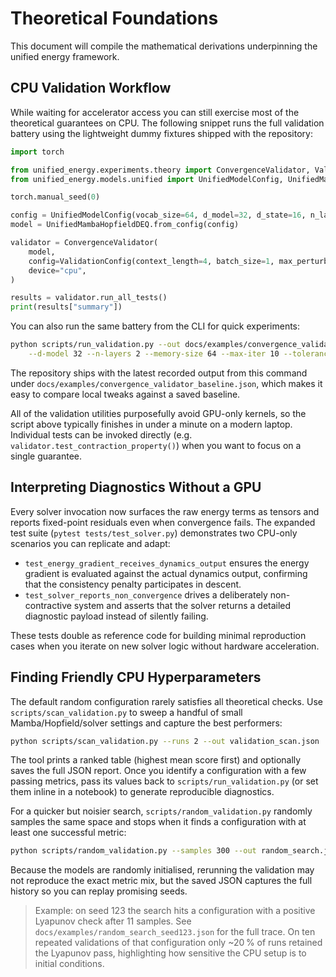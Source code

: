 # Theoretical Foundations

This document will compile the mathematical derivations underpinning the unified energy framework.

## CPU Validation Workflow

While waiting for accelerator access you can still exercise most of the theoretical guarantees on CPU. The following snippet runs the full validation battery using the lightweight dummy fixtures shipped with the repository:

```python
import torch

from unified_energy.experiments.theory import ConvergenceValidator, ValidationConfig
from unified_energy.models.unified import UnifiedModelConfig, UnifiedMambaHopfieldDEQ

torch.manual_seed(0)

config = UnifiedModelConfig(vocab_size=64, d_model=32, d_state=16, n_layers=2, memory_size=64)
model = UnifiedMambaHopfieldDEQ.from_config(config)

validator = ConvergenceValidator(
    model,
    config=ValidationConfig(context_length=4, batch_size=1, max_perturbation_trials=2, stability_radius=0.05),
    device="cpu",
)

results = validator.run_all_tests()
print(results["summary"])
```

You can also run the same battery from the CLI for quick experiments:

```bash
python scripts/run_validation.py --out docs/examples/convergence_validator_baseline.json \
    --d-model 32 --n-layers 2 --memory-size 64 --max-iter 10 --tolerance 5e-3
```

The repository ships with the latest recorded output from this command under
`docs/examples/convergence_validator_baseline.json`, which makes it easy to
compare local tweaks against a saved baseline.

All of the validation utilities purposefully avoid GPU-only kernels, so the script above typically finishes in under a minute on a modern laptop. Individual tests can be invoked directly (e.g. `validator.test_contraction_property()`) when you want to focus on a single guarantee.

## Interpreting Diagnostics Without a GPU

Every solver invocation now surfaces the raw energy terms as tensors and reports fixed-point residuals even when convergence fails. The expanded test suite (`pytest tests/test_solver.py`) demonstrates two CPU-only scenarios you can replicate and adapt:

- `test_energy_gradient_receives_dynamics_output` ensures the energy gradient is evaluated against the actual dynamics output, confirming that the consistency penalty participates in descent.
- `test_solver_reports_non_convergence` drives a deliberately non-contractive system and asserts that the solver returns a detailed diagnostic payload instead of silently failing.

These tests double as reference code for building minimal reproduction cases when you iterate on new solver logic without hardware acceleration.

## Finding Friendly CPU Hyperparameters

The default random configuration rarely satisfies all theoretical checks. Use `scripts/scan_validation.py` to sweep a handful of small Mamba/Hopfield/solver settings and capture the best performers:

```bash
python scripts/scan_validation.py --runs 2 --out validation_scan.json
```

The tool prints a ranked table (highest mean score first) and optionally saves the full JSON report. Once you identify a configuration with a few passing metrics, pass its values back to `scripts/run_validation.py` (or set them inline in a notebook) to generate reproducible diagnostics.

For a quicker but noisier search, `scripts/random_validation.py` randomly samples the same space and stops when it finds a configuration with at least one successful metric:

```bash
python scripts/random_validation.py --samples 300 --out random_search.json
```

Because the models are randomly initialised, rerunning the validation may not reproduce the exact metric mix, but the saved JSON captures the full history so you can replay promising seeds.

> Example: on seed 123 the search hits a configuration with a positive Lyapunov check after 11 samples.
> See `docs/examples/random_search_seed123.json` for the full trace. On ten repeated validations of that
> configuration only ~20 % of runs retained the Lyapunov pass, highlighting how sensitive the CPU setup is
> to initial conditions.
